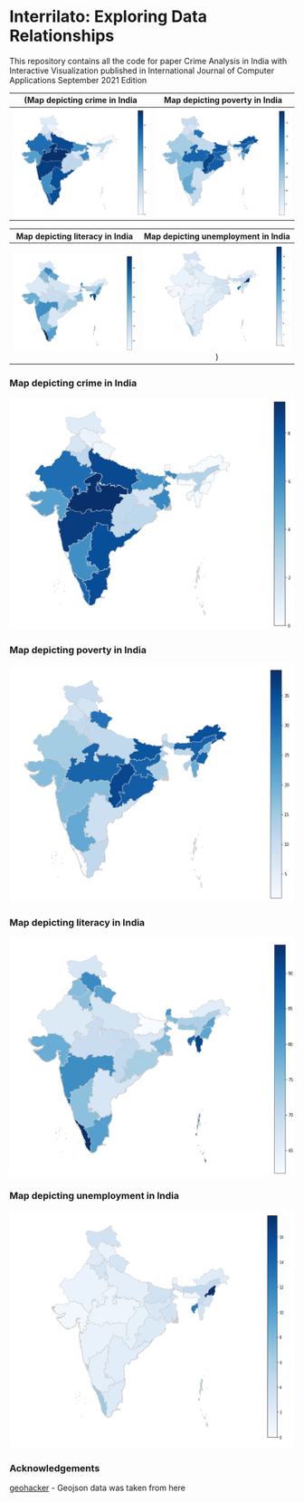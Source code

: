 # Interrilato: Exploring Data Relationships

This repository contains all the code for paper Crime Analysis in India with Interactive Visualization published in International Journal of Computer Applications September 2021 Edition

|                                (Map depicting crime in India                                 |                                 Map depicting poverty in India                                 |
| :------------------------------------------------------------------------------------------: | :--------------------------------------------------------------------------------------------: |
| ![](https://github.com/avani1998/IndiaChoropleth/blob/master/images/crimerates.PNG?raw=true) | ![](https://github.com/avani1998/IndiaChoropleth/blob/master/images/povertyrates.PNG?raw=true) |

|                                 Map depicting literacy in India                                 |                                 Map depicting unemployment in India                                 |
| :---------------------------------------------------------------------------------------------: | :-------------------------------------------------------------------------------------------------: |
| ![](https://github.com/avani1998/IndiaChoropleth/blob/master/images/literacyrates.PNG?raw=true) | ![](https://github.com/avani1998/IndiaChoropleth/blob/master/images/unemploymentrate.PNG?raw=true)) |

### Map depicting crime in India

<p align="center">
  <img src="https://github.com/avani1998/IndiaChoropleth/blob/master/images/crimerates.PNG?raw=true" width="530" height="410"/>
</p>

### Map depicting poverty in India

<p align="center">
  <img src="https://github.com/avani1998/IndiaChoropleth/blob/master/images/povertyrates.PNG?raw=true" width="530" height="420"/>
</p>

### Map depicting literacy in India

<p align="center">
  <img src="https://github.com/avani1998/IndiaChoropleth/blob/master/images/literacyrates.PNG?raw=true" width="530" height="420"/>
</p>

### Map depicting unemployment in India

<p align="center">
  <img src="https://github.com/avani1998/IndiaChoropleth/blob/master/images/unemploymentrate.PNG?raw=true" width="530" height="420"/>
</p>

### Acknowledgements

[geohacker](https://github.com/geohacker/india/blob/master/state/india_state.geojson) - Geojson data was taken from here
